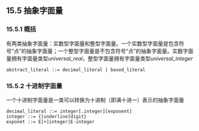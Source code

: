 ## 15.5 抽象字面量

### 15.5.1 概括

有两类抽象字面量：实数型字面量和整型字面量。一个实数型字面量是包含符号“点”的抽象字面量；一个整型字面量是不包含符号“点”的抽象字面量。实数字面量拥有字面量类型*universal_real*，整型字面量拥有字面量类型*universal_integer*

```
abstract_literal ::= decimal_literal | based_literal
```

### 15.5.2 十进制字面量

一个十进制字面量是一类可以转换为十进制（即满十进一）表示的抽象字面量

```
decimal_literal ::= integer[.integer][exponent]
integer ::= {[underline]digit}
exponet ::= E[+]integer|E-integer
```
